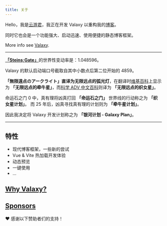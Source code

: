 ```yaml
---
title: 关于
---
```


Hello，我是[云游君](https://github.com/YunYouJun)，我正在开发 Valaxy 以重构我的[博客](https://www.yunyoujun.cn)。

同时它也会是一个功能强大、启动迅速、使用便捷的静态博客框架。

More info see [Valaxy](https://github.com/YunYouJun/valaxy).

---

[**「Steins;Gate」**](https://zh.wikipedia.org/wiki/%E5%91%BD%E9%81%8B%E7%9F%B3%E4%B9%8B%E9%96%80)的世界性变动率是：<span font="mono">1.048596</span>。

Valaxy 的默认启动端口号截取自其中小数点后第二位开始的 <span font="mono">4859</span>。

**「無限遠点のアークライト」**直译为**无限远点的弧光灯**，在翻译时[维基百科](https://zh.wikipedia.org/wiki/%E5%91%BD%E9%81%8B%E7%9F%B3%E4%B9%8B%E9%96%80)上显示为 **「无限远点的牵牛星」**，而[科学 ADV 中文百科](https://sci-adv.cc/wiki/%E5%B9%BF%E6%92%AD%E5%89%A7:%E6%97%A0%E9%99%90%E8%BF%9C%E7%82%B9%E7%9A%84%E5%BC%A7%E5%85%89%E7%81%AF)则译为 **「无限远点的织女星」**。

命运石之门 0 中，真有理将凶真打回 **「命运石之门」** 世界线的行动称之为 **「织女星计划」**。
而 25 年后，凶真寻找真有理的计划则为 **「牵牛星计划」**。

因此我决定将 Valaxy 开发计划称之为 **「银河计划 - Galaxy Plan」**。

---

## 特性

- 现代博客框架，一些新的尝试
- Vue & Vite 热加载开发体验
- 动态预览
- 一键使用
- ...

## [Why Valaxy?](https://valaxy.site/guide/why)

## [Sponsors](https://www.yunyoujun.cn/sponsors/)

❤️ 感谢以下赞助者们的支持！

<ValaxySponsors />

